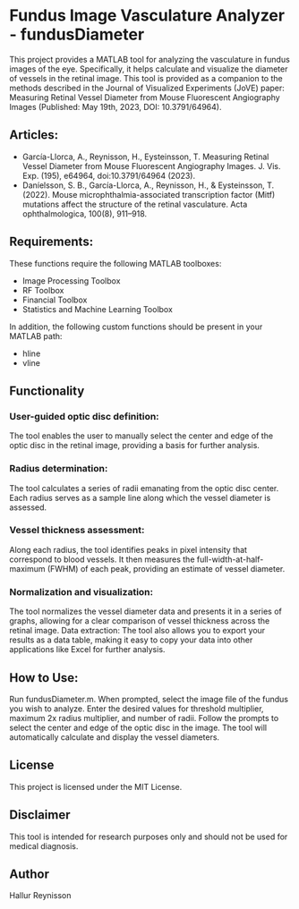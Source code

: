 # Fundus Image Vasculature Analyzer - fundusDiameter
This project provides a MATLAB tool for analyzing the vasculature in fundus images of the eye. Specifically, it helps calculate and visualize the diameter of vessels in the retinal image. This tool is provided as a companion to the methods described in the Journal of Visualized Experiments (JoVE) paper: Measuring Retinal Vessel Diameter from Mouse Fluorescent Angiography Images (Published: May 19th, 2023, DOI: 10.3791/64964).

## Articles:
- García-Llorca, A., Reynisson, H., Eysteinsson, T. Measuring Retinal Vessel Diameter from Mouse Fluorescent Angiography Images. J. Vis. Exp. (195), e64964, doi:10.3791/64964 (2023).
- Daníelsson, S. B., García-Llorca, A., Reynisson, H., & Eysteinsson, T. (2022). Mouse microphthalmia-associated transcription factor (Mitf) mutations affect the structure of the retinal vasculature. Acta ophthalmologica, 100(8), 911–918.

## Requirements:

These functions require the following MATLAB toolboxes:

* Image Processing Toolbox
* RF Toolbox
* Financial Toolbox
* Statistics and Machine Learning Toolbox

In addition, the following custom functions should be present in your MATLAB path:

* hline
* vline

## Functionality
### User-guided optic disc definition: 
The tool enables the user to manually select the center and edge of the optic disc in the retinal image, providing a basis for further analysis.
### Radius determination:
The tool calculates a series of radii emanating from the optic disc center. Each radius serves as a sample line along which the vessel diameter is assessed.
### Vessel thickness assessment:
Along each radius, the tool identifies peaks in pixel intensity that correspond to blood vessels. It then measures the full-width-at-half-maximum (FWHM) of each peak, providing an estimate of vessel diameter.
### Normalization and visualization:
The tool normalizes the vessel diameter data and presents it in a series of graphs, allowing for a clear comparison of vessel thickness across the retinal image.
Data extraction: The tool also allows you to export your results as a data table, making it easy to copy your data into other applications like Excel for further analysis.


## How to Use:
Run fundusDiameter.m.
When prompted, select the image file of the fundus you wish to analyze.
Enter the desired values for threshold multiplier, maximum 2x radius multiplier, and number of radii.
Follow the prompts to select the center and edge of the optic disc in the image.
The tool will automatically calculate and display the vessel diameters.

## License
This project is licensed under the MIT License.


## Disclaimer
This tool is intended for research purposes only and should not be used for medical diagnosis.


## Author
Hallur Reynisson